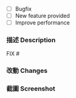 - [ ] Bugfix
- [ ] New feature provided
- [ ] Improve performance

### 描述 Description

FIX #

### 改動 Changes

### 截圖 Screenshot